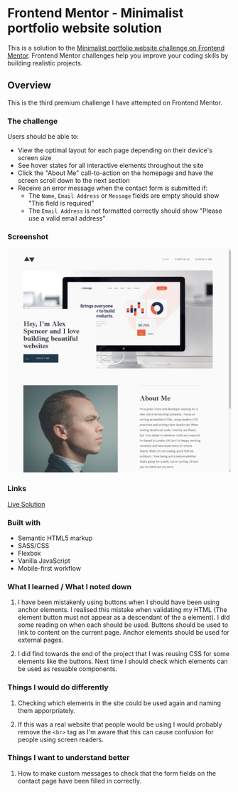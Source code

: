 # Frontend Mentor - Minimalist portfolio website solution

This is a solution to the [Minimalist portfolio website challenge on Frontend Mentor](https://www.frontendmentor.io/challenges/minimalist-portfolio-website-LMy-ZRyiE). Frontend Mentor challenges help you improve your coding skills by building realistic projects. 

## Overview
This is the third premium challenge I have attempted on Frontend Mentor. 

### The challenge

Users should be able to:

- View the optimal layout for each page depending on their device's screen size
- See hover states for all interactive elements throughout the site
- Click the "About Me" call-to-action on the homepage and have the screen scroll down to the next section
- Receive an error message when the contact form is submitted if:
  - The `Name`, `Email Address` or `Message` fields are empty should show "This field is required"
  - The `Email Address` is not formatted correctly should show "Please use a valid email address"

### Screenshot

![](./screenshot.png)


### Links

[Live Solution](https://bengera.github.io/minimalist-portfolio/)

### Built with

- Semantic HTML5 markup
- SASS/CSS
- Flexbox
- Vanilla JavaScript
- Mobile-first workflow


### What I learned / What I noted down

1. I have been mistakenly using buttons when I should have been using anchor elements. I realised this mistake when validating my HTML (The element button must not appear as a descendant of the a element). I did some reading on when each should be used. Buttons should be used to link to content on the current page. Anchor elements should be used for external pages.

2. I did find towards the end of the project that I was reusing CSS for some elements like the buttons.
Next time I should check which elements can be used as resuable components.


### Things I would do differently 

1. Checking which elements in the site could be used again and naming them apporpriately.

2. If this was a real website that people would be using I would probably
remove the `<br>` tag as I'm aware that this can cause confusion for people using screen readers.

### Things I want to understand better

1. How to make custom messages to check that the form fields on the contact page have been filled in correctly.

